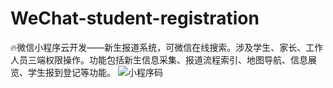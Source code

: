 # WeChat-student-registration
🔥微信小程序云开发——新生报道系统，可微信在线搜索。涉及学生、家长、工作人员三端权限操作。功能包括新生信息采集、报道流程索引、地图导航、信息展览、学生报到登记等功能。
![小程序码](https://raw.githubusercontent.com/Mr-twelve/WeChat-student-registration/main/%E5%9B%BE%E7%89%87/%E5%B0%8F%E7%A8%8B%E5%BA%8F%E7%A0%81.jpg)

